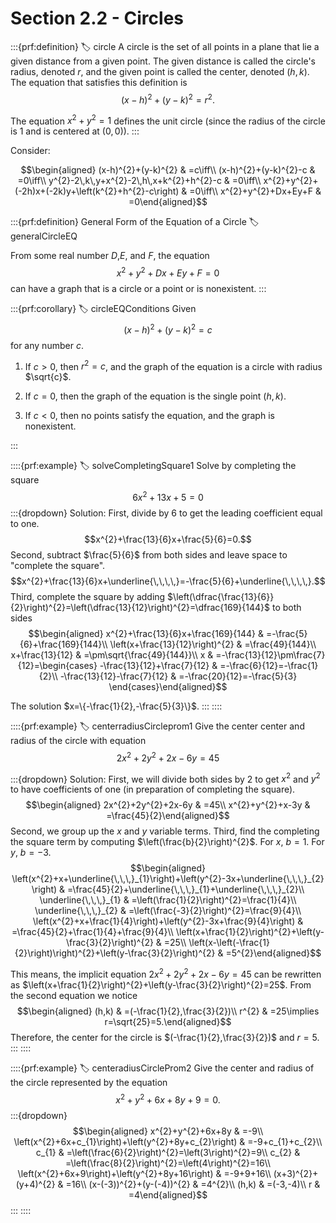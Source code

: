 # Section 2.2 - Circles

:::{prf:definition}
:label: circle
A circle is the set of all points in a plane that lie a given distance from a given point. The given distance is called the circle's radius, denoted $r$, and the given point is called the center, denoted $(h,k)$. The equation that satisfies this definition is $$(x-h)^{2}+(y-k)^{2}=r^{2}.$$

The equation $x^{2}+y^{2}=1$ defines the unit circle (since the radius of the circle is $1$ and is centered at $(0,0)$).
:::

Consider: 

$$\begin{aligned}
(x-h)^{2}+(y-k)^{2} & =c\iff\\
(x-h)^{2}+(y-k)^{2}-c & =0\iff\\
y^{2}-2\,k\,y+x^{2}-2\,h\,x+k^{2}+h^{2}-c & =0\iff\\
x^{2}+y^{2}+(-2h)x+(-2k)y+\left(k^{2}+h^{2}-c\right) & =0\iff\\
x^{2}+y^{2}+Dx+Ey+F & =0\end{aligned}$$

:::{prf:definition} General Form of the Equation of a Circle
:label: generalCircleEQ

From some real number $D,$$E$, and $F$, the equation $$x^{2}+y^{2}+Dx+Ey+F=0$$ can have a graph that is a circle or a point or is nonexistent.
:::

:::{prf:corollary}
:label: circleEQConditions
Given $$(x-h)^{2}+(y-k)^{2}=c$$ for any number $c$.

1.  If $c>0$, then $r^{2}=c$, and the graph of the equation is a circle with radius $\sqrt{c}$.

2.  If $c=0$, then the graph of the equation is the single point $(h,k)$.

3.  If $c<0$, then no points satisfy the equation, and the graph is nonexistent.

:::

::::{prf:example}
:label: solveCompletingSquare1
Solve by completing the square $$6x^{2}+13x+5=0$$
:::{dropdown} Solution:
First, divide by $6$ to get the leading coefficient equal to one. $$x^{2}+\frac{13}{6}x+\frac{5}{6}=0.$$ Second, subtract $\frac{5}{6}$ from both sides and leave space to "complete the square". $$x^{2}+\frac{13}{6}x+\underline{\,\,\,\,}=-\frac{5}{6}+\underline{\,\,\,\,}.$$ Third, complete the square by adding $\left(\dfrac{\frac{13}{6}}{2}\right)^{2}=\left(\dfrac{13}{12}\right)^{2}=\dfrac{169}{144}$ to both sides $$\begin{aligned}
x^{2}+\frac{13}{6}x+\frac{169}{144} & =-\frac{5}{6}+\frac{169}{144}\\
\left(x+\frac{13}{12}\right)^{2} & =\frac{49}{144}\\
x+\frac{13}{12} & =\pm\sqrt{\frac{49}{144}}\\
x & =-\frac{13}{12}\pm\frac{7}{12}=\begin{cases}
-\frac{13}{12}+\frac{7}{12} & =-\frac{6}{12}=-\frac{1}{2}\\
-\frac{13}{12}-\frac{7}{12} & =-\frac{20}{12}=-\frac{5}{3}
\end{cases}\end{aligned}$$

The solution $x=\{-\frac{1}{2},-\frac{5}{3}\}$.
:::
::::

::::{prf:example}
:label: centerradiusCircleprom1
Give the center center and radius of the circle with equation $$2x^{2}+2y^{2}+2x-6y=45$$

:::{dropdown} Solution:
First, we will divide both sides by $2$ to get $x^{2}$ and $y^{2}$ to have coefficients of one (in preparation of completing the square). $$\begin{aligned}
2x^{2}+2y^{2}+2x-6y & =45\\
x^{2}+y^{2}+x-3y & =\frac{45}{2}\end{aligned}$$ Second, we group up the $x$ and $y$ variable terms. Third, find the completing the square term by computing $\left(\frac{b}{2}\right)^{2}$. For $x$, $b=1$. For $y$, $b=-3$. $$\begin{aligned}
\left(x^{2}+x+\underline{\,\,\,}_{1}\right)+\left(y^{2}-3x+\underline{\,\,\,}_{2}\right) & =\frac{45}{2}+\underline{\,\,\,}_{1}+\underline{\,\,\,}_{2}\\
\underline{\,\,\,}_{1} & =\left(\frac{1}{2}\right)^{2}=\frac{1}{4}\\
\underline{\,\,\,}_{2} & =\left(\frac{-3}{2}\right)^{2}=\frac{9}{4}\\
\left(x^{2}+x+\frac{1}{4}\right)+\left(y^{2}-3x+\frac{9}{4}\right) & =\frac{45}{2}+\frac{1}{4}+\frac{9}{4}\\
\left(x+\frac{1}{2}\right)^{2}+\left(y-\frac{3}{2}\right)^{2} & =25\\
\left(x-\left(-\frac{1}{2}\right)\right)^{2}+\left(y-\frac{3}{2}\right)^{2} & =5^{2}\end{aligned}$$

This means, the implicit equation $2x^{2}+2y^{2}+2x-6y=45$ can be rewritten as $\left(x+\frac{1}{2}\right)^{2}+\left(y-\frac{3}{2}\right)^{2}=25$. From the second equation we notice $$\begin{aligned}
(h,k) & =(-\frac{1}{2},\frac{3}{2})\\
r^{2} & =25\implies r=\sqrt{25}=5.\end{aligned}$$ Therefore, the center for the circle is $(-\frac{1}{2},\frac{3}{2})$ and $r=5$.
:::
::::

::::{prf:example}
:label: centeradiusCircleProm2
Give the center and radius of the circle represented by the equation $$x^{2}+y^{2}+6x+8y+9=0.$$
:::{dropdown}
  $$\begin{aligned}
x^{2}+y^{2}+6x+8y & =-9\\
\left(x^{2}+6x+c_{1}\right)+\left(y^{2}+8y+c_{2}\right) & =-9+c_{1}+c_{2}\\
c_{1} & =\left(\frac{6}{2}\right)^{2}=\left(3\right)^{2}=9\\
c_{2} & =\left(\frac{8}{2}\right)^{2}=\left(4\right)^{2}=16\\
\left(x^{2}+6x+9\right)+\left(y^{2}+8y+16\right) & =-9+9+16\\
(x+3)^{2}+(y+4)^{2} & =16\\
(x-(-3))^{2}+(y-(-4))^{2} & =4^{2}\\
(h,k) & =(-3,-4)\\
r & =4\end{aligned}$$
:::
::::
